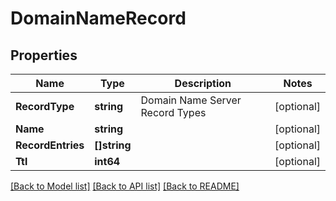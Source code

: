 # DomainNameRecord

## Properties

Name | Type | Description | Notes
------------ | ------------- | ------------- | -------------
**RecordType** | **string** | Domain Name Server Record Types | [optional] 
**Name** | **string** |  | [optional] 
**RecordEntries** | **[]string** |  | [optional] 
**Ttl** | **int64** |  | [optional] 

[[Back to Model list]](../README#documentation-for-models) [[Back to API list]](../README#documentation-for-api-endpoints) [[Back to README]](../README)


